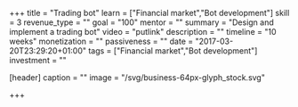 +++
title = "Trading bot"
learn = ["Financial market","Bot development"]
skill = 3
revenue_type = ""
goal = "100"
mentor = ""
summary = "Design and implement a trading bot"
video = "putlink"
description = ""
timeline = "10 weeks"
monetization = ""
passiveness = ""
date = "2017-03-20T23:29:20+01:00"
tags = ["Financial market","Bot development"]
investment = ""

[header]
  caption = ""
  image = "/svg/business-64px-glyph_stock.svg"

+++

